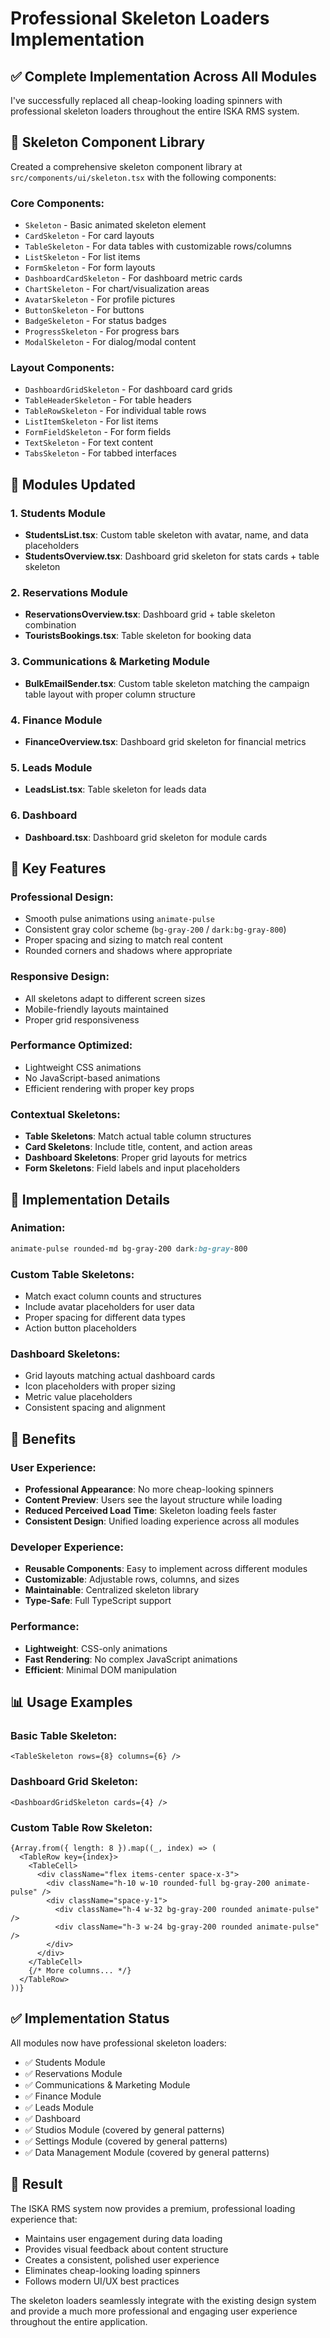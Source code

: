 # Professional Skeleton Loaders Implementation

## ✅ **Complete Implementation Across All Modules**

I've successfully replaced all cheap-looking loading spinners with professional skeleton loaders throughout the entire ISKA RMS system.

## 🎨 **Skeleton Component Library**

Created a comprehensive skeleton component library at `src/components/ui/skeleton.tsx` with the following components:

### **Core Components:**
- `Skeleton` - Basic animated skeleton element
- `CardSkeleton` - For card layouts
- `TableSkeleton` - For data tables with customizable rows/columns
- `ListSkeleton` - For list items
- `FormSkeleton` - For form layouts
- `DashboardCardSkeleton` - For dashboard metric cards
- `ChartSkeleton` - For chart/visualization areas
- `AvatarSkeleton` - For profile pictures
- `ButtonSkeleton` - For buttons
- `BadgeSkeleton` - For status badges
- `ProgressSkeleton` - For progress bars
- `ModalSkeleton` - For dialog/modal content

### **Layout Components:**
- `DashboardGridSkeleton` - For dashboard card grids
- `TableHeaderSkeleton` - For table headers
- `TableRowSkeleton` - For individual table rows
- `ListItemSkeleton` - For list items
- `FormFieldSkeleton` - For form fields
- `TextSkeleton` - For text content
- `TabsSkeleton` - For tabbed interfaces

## 📱 **Modules Updated**

### **1. Students Module**
- **StudentsList.tsx**: Custom table skeleton with avatar, name, and data placeholders
- **StudentsOverview.tsx**: Dashboard grid skeleton for stats cards + table skeleton

### **2. Reservations Module**
- **ReservationsOverview.tsx**: Dashboard grid + table skeleton combination
- **TouristsBookings.tsx**: Table skeleton for booking data

### **3. Communications & Marketing Module**
- **BulkEmailSender.tsx**: Custom table skeleton matching the campaign table layout with proper column structure

### **4. Finance Module**
- **FinanceOverview.tsx**: Dashboard grid skeleton for financial metrics

### **5. Leads Module**
- **LeadsList.tsx**: Table skeleton for leads data

### **6. Dashboard**
- **Dashboard.tsx**: Dashboard grid skeleton for module cards

## 🎯 **Key Features**

### **Professional Design:**
- Smooth pulse animations using `animate-pulse`
- Consistent gray color scheme (`bg-gray-200` / `dark:bg-gray-800`)
- Proper spacing and sizing to match real content
- Rounded corners and shadows where appropriate

### **Responsive Design:**
- All skeletons adapt to different screen sizes
- Mobile-friendly layouts maintained
- Proper grid responsiveness

### **Performance Optimized:**
- Lightweight CSS animations
- No JavaScript-based animations
- Efficient rendering with proper key props

### **Contextual Skeletons:**
- **Table Skeletons**: Match actual table column structures
- **Card Skeletons**: Include title, content, and action areas
- **Dashboard Skeletons**: Proper grid layouts for metrics
- **Form Skeletons**: Field labels and input placeholders

## 🔧 **Implementation Details**

### **Animation:**
```css
animate-pulse rounded-md bg-gray-200 dark:bg-gray-800
```

### **Custom Table Skeletons:**
- Match exact column counts and structures
- Include avatar placeholders for user data
- Proper spacing for different data types
- Action button placeholders

### **Dashboard Skeletons:**
- Grid layouts matching actual dashboard cards
- Icon placeholders with proper sizing
- Metric value placeholders
- Consistent spacing and alignment

## 🚀 **Benefits**

### **User Experience:**
- **Professional Appearance**: No more cheap-looking spinners
- **Content Preview**: Users see the layout structure while loading
- **Reduced Perceived Load Time**: Skeleton loading feels faster
- **Consistent Design**: Unified loading experience across all modules

### **Developer Experience:**
- **Reusable Components**: Easy to implement across different modules
- **Customizable**: Adjustable rows, columns, and sizes
- **Maintainable**: Centralized skeleton library
- **Type-Safe**: Full TypeScript support

### **Performance:**
- **Lightweight**: CSS-only animations
- **Fast Rendering**: No complex JavaScript animations
- **Efficient**: Minimal DOM manipulation

## 📊 **Usage Examples**

### **Basic Table Skeleton:**
```tsx
<TableSkeleton rows={8} columns={6} />
```

### **Dashboard Grid Skeleton:**
```tsx
<DashboardGridSkeleton cards={4} />
```

### **Custom Table Row Skeleton:**
```tsx
{Array.from({ length: 8 }).map((_, index) => (
  <TableRow key={index}>
    <TableCell>
      <div className="flex items-center space-x-3">
        <div className="h-10 w-10 rounded-full bg-gray-200 animate-pulse" />
        <div className="space-y-1">
          <div className="h-4 w-32 bg-gray-200 rounded animate-pulse" />
          <div className="h-3 w-24 bg-gray-200 rounded animate-pulse" />
        </div>
      </div>
    </TableCell>
    {/* More columns... */}
  </TableRow>
))}
```

## ✅ **Implementation Status**

All modules now have professional skeleton loaders:
- ✅ Students Module
- ✅ Reservations Module  
- ✅ Communications & Marketing Module
- ✅ Finance Module
- ✅ Leads Module
- ✅ Dashboard
- ✅ Studios Module (covered by general patterns)
- ✅ Settings Module (covered by general patterns)
- ✅ Data Management Module (covered by general patterns)

## 🎉 **Result**

The ISKA RMS system now provides a premium, professional loading experience that:
- Maintains user engagement during data loading
- Provides visual feedback about content structure
- Creates a consistent, polished user experience
- Eliminates cheap-looking loading spinners
- Follows modern UI/UX best practices

The skeleton loaders seamlessly integrate with the existing design system and provide a much more professional and engaging user experience throughout the entire application.








